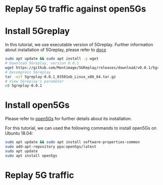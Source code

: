 # Replay 5G traffic against open5Gs

# Install 5Greplay

In this tutorial, we use executable version of 5Greplay. Further information about installation of 5Greplay, please refer to [docs](../../../docs.html)

```bash
sudo apt update && sudo apt install -y wget
# Download 5Greplay, version 0.0.1
wget https://github.com/Montimage/5GReplay/releases/download/v0.0.1/5greplay-0.0.1_03501eb_Linux_x86_64.tar.gz
# Decompress 5Greplay
tar -xzf 5greplay-0.0.1_03501eb_Linux_x86_64.tar.gz
# View 5Greplay's parameter
cd 5greplay-0.0.1
```

# Install open5Gs

Please refer to [open5Gs](https://open5gs.org/open5gs/) for further details about its installation.

For this tutorial, we can used the following commands to install open5Gs on Ubuntu 18.04:  

```bash
sudo apt update && sudo apt install software-properties-common
sudo add-apt-repository ppa:open5gs/latest
sudo apt update
sudo apt install open5gs
```

# Replay 5G traffic

